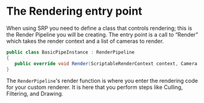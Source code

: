 # The Rendering entry point
When using SRP you need to define a class that controls rendering; this is the Render Pipeline you will be creating. The entry point is a call to “Render” which takes the render context and a list of cameras to render.

```C#
public class BasicPipeInstance : RenderPipeline
{
   public override void Render(ScriptableRenderContext context, Camera[] cameras){}
}
```

The `RenderPipeline`'s render function is where you enter the rendering code for your custom renderer. It is here that you perform steps like Culling, Filtering, and Drawing.